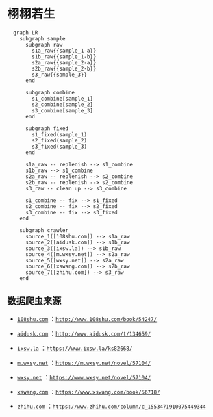 # 栩栩若生

```mermaid
  graph LR
    subgraph sample
      subgraph raw
        s1a_raw{{sample_1-a}}
        s1b_raw{{sample_1-b}}
        s2a_raw{{sample_2-a}}
        s2b_raw{{sample_2-b}}
        s3_raw{{sample_3}}
      end

      subgraph combine
        s1_combine[sample_1]
        s2_combine[sample_2]
        s3_combine[sample_3]
      end

      subgraph fixed
        s1_fixed(sample_1)
        s2_fixed(sample_2)
        s3_fixed(sample_3)
      end

      s1a_raw -- replenish --> s1_combine
      s1b_raw --> s1_combine
      s2a_raw -- replenish --> s2_combine
      s2b_raw -- replenish --> s2_combine
      s3_raw -- clean up --> s3_combine

      s1_combine -- fix --> s1_fixed
      s2_combine -- fix --> s2_fixed
      s3_combine -- fix --> s3_fixed
    end

    subgraph crawler
      source_1([108shu.com]) --> s1a_raw
      source_2([aidusk.com]) --> s1b_raw
      source_3([ixsw.la]) --> s1b_raw
      source_4([m.wxsy.net]) --> s2a_raw
      source_5([wxsy.net]) --> s2a_raw
      source_6([xswang.com]) --> s2b_raw
      source_7([zhihu.com]) --> s3_raw
    end
```


## 数据爬虫来源

+ [`108shu.com`](./src/crawler/108shu.com) ：[`http://www.108shu.com/book/54247/`](http://www.108shu.com/book/54247/)

+ [`aidusk.com`](./src/crawler/aidusk.com) ：[`http://www.aidusk.com/t/134659/`](http://www.aidusk.com/t/134659/)

+ [`ixsw.la`](./src/crawler/ixsw.la) ：[`https://www.ixsw.la/ks82668/`](https://www.ixsw.la/ks82668/)

+ [`m.wxsy.net`](./src/crawler/m.wxsy.net) ：[`https://m.wxsy.net/novel/57104/`](https://m.wxsy.net/novel/57104/)

+ [`wxsy.net`](./src/crawler/wxsy.net) ：[`https://www.wxsy.net/novel/57104/`](https://www.wxsy.net/novel/57104/)

+ [`xswang.com`](./src/crawler/xswang.com) ：[`https://www.xswang.com/book/56718/`](https://www.xswang.com/book/56718/)

+ [`zhihu.com`](./src/crawler/zhihu.com) ：[`https://www.zhihu.com/column/c_1553471910075449344`](https://www.zhihu.com/column/c_1553471910075449344)
